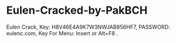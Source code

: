 # Eulen-Cracked-by-PakBCH
Eulen Crack, Key: H8V46E4A9K7W3NWJAB856HF7, PASSWORD: eulenc.com,   Key For Menu: Insert or Alt+F8 .
